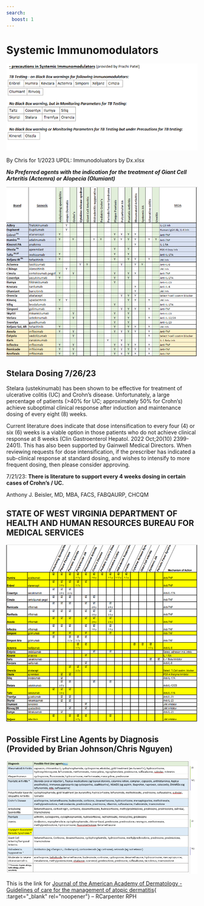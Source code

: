 ```yaml
---
search:
  boost: 1
---
```


# Systemic Immunomodulators

![Alt text](si_1.png)

By Chris for 1/2023 UPDL: Immunodoluators by Dx.xlsx

***No Preferred agents with the indication for the treatment of Giant Cell Arteritis (Actemra) or Alopecia (Olumiant)***

![Alt text](si_2.png)

## Stelara Dosing 7/26/23

Stelara (ustekinumab) has been shown to be effective for treatment of ulcerative colitis (UC) and Crohn’s disease. Unfortunately, a large percentage of patients (>40% for UC; approximately 50% for Crohn’s) achieve suboptimal clinical response after induction and maintenance dosing of every eight (8) weeks. 

Current literature does indicate that dose intensification to every four (4) or six (6) weeks is a viable option in those patients who do not achieve clinical response at 8 weeks (Clin Gastroenterol Hepatol. 2022 Oct;20(10) 2399-2401). This has also been supported by Gainwell Medical Directors. When reviewing requests for dose intensification, if the prescriber has indicated a sub-clinical response at standard dosing, and wishes to intensify to more frequent dosing, then please consider approving. 

7/21/23: **There is literature to support every 4 weeks dosing in certain cases of Crohn’s / UC.**

Anthony J. Beisler, MD, MBA, FACS, FABQAURP, CHCQM 




## STATE OF WEST VIRGINIA DEPARTMENT OF HEALTH AND HUMAN RESOURCES BUREAU FOR MEDICAL SERVICES

![Alt text](si_3.png)

## Possible First Line Agents by Diagnosis (Provided by Brian Johnson/Chris Nguyen)

![Alt text](si_4.png)

This is the link for [Journal of the American Academy of Dermatology - Guidelines of care for the management of atopic dermatitis](https://www.jaad.org/article/S0190-9622(14)01257-2/fulltext#secsectitle0010){ :target="_blank" rel="noopener"}
– RCarpenter RPH
